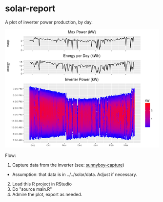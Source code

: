 # solar-report
A plot of inverter power production, by day.

![Plot of inverter production](https://github.com/aaronferrucci/solar-report/blob/master/solar.png)

Flow:
1. Capture data from the inverter (see: [sunnyboy-capture](https://github.com/aaronferrucci/sunnyboy-capture))
  + Assumption: that data is in ../../solar/data. Adjust if necessary.
2. Load this R project in RStudio
3. Do "source main.R"
4. Admire the plot, export as needed.
